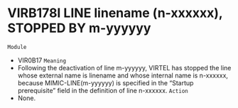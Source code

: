 # VIRB178I LINE linename (n-xxxxxx), STOPPED BY m-yyyyyy
`Module`
- VIR0B17
`Meaning`
- Following the deactivation of line m-yyyyyy, VIRTEL has stopped the line whose external name is linename and whose internal name is n-xxxxxx, because MIMIC-LINE(m-yyyyyy) is specified in the “Startup prerequisite” field in the definition of line n-xxxxxx.
`Action`
- None.
